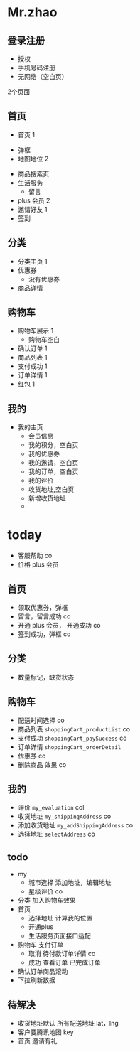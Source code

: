 # Mr.zhao

## 登录注册
- 授权
- 手机号码注册
- 无网络（空白页）

2个页面
## 首页 
 -  首页 1
  +  弹框 
  + 地图地位  2
- 商品搜索页
- 生活服务
  + 留言
- plus 会员 2
- 邀请好友 1
- 签到
## 分类
- 分类主页 1
- 优惠券
  + 没有优惠券  
- 商品详情
## 购物车
- 购物车展示 1
  + 购物车空白
- 确认订单 1
- 商品列表  1
- 支付成功 1
- 订单详情 1
- 红包 1

## 我的
- 我的主页
  + 会员信息
  + 我的积分，空白页
  + 我的优惠券
  + 我的邀请，空白页
  + 我的订单，空白页
  + 我的评价
  + 收货地址,空白页
  + 新增收货地址
  + 


# today
- 客服帮助 co
- 价格 plus 会员
## 首页
- 领取优惠券，弹框 
- 留言，留言成功 co
- 开通 plus 会员， 开通成功 co
- 签到成功，弹框 co

## 分类
- 数量标记，缺货状态

## 购物车
- 配送时间选择 co
- 商品列表 `shoppingCart_productList` co
- 支付成功 `shoppingCart_paySuccess` co
- 订单详情 `shoppingCart_orderDetail`
- 优惠券 co
- 删除商品 效果 co


## 我的
- 评价 `my_evaluation` col
- 收货地址 `my_shippingAddress` co
- 添加收货地址 `my_addShippingAddress` co
- 选择地址 `selectAddress` co

## todo

- my 
  + 城市选择 添加地址，编辑地址
  + 星级评价 co
- 分类 加入购物车效果
- 首页 
   + 选择地址 计算我的位置
   + 开通plus
   + 生活服务页面接口适配
- 购物车 支付订单 
  + 取消  待付款订单详情 co
  + 成功 查看订单 已完成订单
- 确认订单商品滚动
- 下拉刷新数据

## 待解决

- 收货地址默认 所有配送地址 lat，lng
- 客户要腾讯地图 key
- 首页 邀请有礼